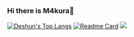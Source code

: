 ### Hi there is M4kura👋

 [![Deshun's Top Langs](https://github-readme-stats.vercel.app/api/top-langs/?username=Superhaoye)](https://github.com/Superhaoye)
 [![Readme Card](https://github-readme-stats.vercel.app/api/pin/?username=Superhaoye&repo=miniProgram-tmp)](https://github.com/Superhaoye)
![](https://komarev.com/ghpvc/?username=Superhaoye)
<!--
**Superhaoye/Superhaoye** is a ✨ _special_ ✨ repository because its `README.md` (this file) appears on your GitHub profile.

Here are some ideas to get you started:

- 🔭 I’m currently working on ...
- 🌱 I’m currently learning ...
- 👯 I’m looking to collaborate on ...
- 🤔 I’m looking for help with ...
- 💬 Ask me about ...
- 📫 How to reach me: ...
- 😄 Pronouns: ...
- ⚡ Fun fact: ...
-->
